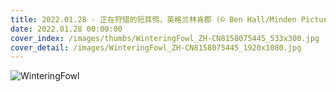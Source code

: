 ```yaml
---
title: 2022.01.28 - 正在狩猎的短耳鸮，英格兰林肯郡 (© Ben Hall/Minden Pictures)
date: 2022.01.28 00:00:00
cover_index: /images/thumbs/WinteringFowl_ZH-CN8158075445_533x300.jpg
cover_detail: /images/WinteringFowl_ZH-CN8158075445_1920x1080.jpg
---
```


![WinteringFowl](/images/WinteringFowl_ZH-CN8158075445_1920x1080.jpg)
